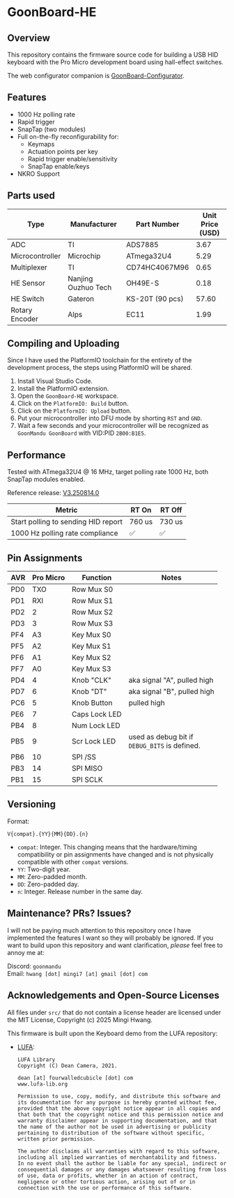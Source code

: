 # GoonBoard-HE
## Overview
This repository contains the firmware source code for building a USB HID keyboard with the Pro Micro development board using hall-effect switches.

The web configurator companion is [GoonBoard-Configurator](https://github.com/goonmandu/GoonBoard-Configurator).

## Features
- 1000 Hz polling rate
- Rapid trigger
- SnapTap (two modules)
- Full on-the-fly reconfigurability for:
  - Keymaps
  - Actuation points per key
  - Rapid trigger enable/sensitivity
  - SnapTap enable/keys
- NKRO Support

## Parts used
| Type            | Manufacturer         | Part Number       | Unit Price (USD) |
|-----------------|----------------------|-------------------|------------------|
| ADC             | TI                   | ADS7885           | 3.67             |
| Microcontroller | Microchip            | ATmega32U4        | 5.29             |
| Multiplexer     | TI                   | CD74HC4067M96     | 0.65             |
| HE Sensor       | Nanjing Ouzhuo Tech  | OH49E-S           | 0.18             |
| HE Switch       | Gateron              | KS-20T (90 pcs)   | 57.60            |
| Rotary Encoder  | Alps                 | EC11              | 1.99             |

## Compiling and Uploading
Since I have used the PlatformIO toolchain for the entirety of the development process, the steps using PlatformIO will be shared.

1. Install Visual Studio Code.
2. Install the PlatformIO extension.
3. Open the `GoonBoard-HE` workspace.
4. Click on the `PlatformIO: Build` button.
5. Click on the `PlatformIO: Upload` button.
6. Put your microcontroller into DFU mode by shorting `RST` and `GND`.
7. Wait a few seconds and your microcontroller will be recognized as `GoonMandu GoonBoard` with VID:PID `2B00:B1E5`.

## Performance
Tested with ATmega32U4 @ 16 MHz, target polling rate 1000 Hz, both SnapTap modules enabled.

Reference release: [V3.250814.0](https://github.com/goonmandu/GoonBoard-HE/releases/tag/V3.250814.0)

| Metric | RT On | RT Off |
|-|-|-|
| Start polling to sending HID report | 760 us | 730 us |
| 1000 Hz polling rate compliance | ✅ | ✅ |

## Pin Assignments
| AVR | Pro Micro | Function | Notes |
|-|-|-|-|
| PD0 | TXO | Row Mux S0 |
| PD1 | RXI | Row Mux S1 |
| PD2 | 2 | Row Mux S2 |
| PD3 | 3 | Row Mux S3 |
| PF4 | A3 | Key Mux S0 |
| PF5 | A2 | Key Mux S1 |
| PF6 | A1 | Key Mux S2 |
| PF7 | A0 | Key Mux S3 |
| PD4 | 4 | Knob "CLK" | aka signal "A", pulled high |
| PD7 | 6 | Knob "DT" | aka signal "B", pulled high |
| PC6 | 5 | Knob Button | pulled high |
| PE6 | 7 | Caps Lock LED |
| PB4 | 8 | Num Lock LED |
| PB5 | 9 | Scr Lock LED | used as debug bit if<br>`DEBUG_BITS` is defined. |
| PB6 | 10 | SPI /SS |
| PB3 | 14 | SPI MISO |
| PB1 | 15 | SPI SCLK |

## Versioning
Format:
```
V{compat}.{YY}{MM}{DD}.{n}
```
- `compat`: Integer. This changing means that the hardware/timing compatibility or pin assignments have changed and is not physically compatible with other `compat` versions.
- `YY`: Two-digit year.
- `MM`: Zero-padded month.
- `DD`: Zero-padded day.
- `n`: Integer. Release number in the same day.

## Maintenance? PRs? Issues?
I will not be paying much attention to this repository once I have implemented the features I want so they will probably be ignored. If you want to build upon this repository and want clarification, *please* feel free to annoy me at:

Discord: `goonmandu`<br>
Email: `hwang [dot] mingi7 [at] gmail [dot] com`

## Acknowledgements and Open-Source Licenses
All files under `src/` that do not contain a license header are licensed under the MIT License, Copyright (c) 2025 Mingi Hwang.

This firmware is built upon the Keyboard demo from the LUFA repository:
- [LUFA](https://github.com/abcminiuser/lufa):
    ```
    LUFA Library
    Copyright (C) Dean Camera, 2021.

    dean [at] fourwalledcubicle [dot] com
    www.lufa-lib.org

    Permission to use, copy, modify, and distribute this software and its documentation for any purpose is hereby granted without fee, provided that the above copyright notice appear in all copies and that both that the copyright notice and this permission notice and warranty disclaimer appear in supporting documentation, and that the name of the author not be used in advertising or publicity pertaining to distribution of the software without specific, written prior permission.

    The author disclaims all warranties with regard to this software, including all implied warranties of merchantability and fitness.  In no event shall the author be liable for any special, indirect or consequential damages or any damages whatsoever resulting from loss of use, data or profits, whether in an action of contract, negligence or other tortious action, arising out of or in connection with the use or performance of this software.
    ```